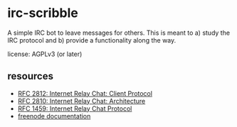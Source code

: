 irc-scribble
============

A simple IRC bot to leave messages for others. This is meant to a) study the IRC protocol and b) provide a functionality along the way.

license: AGPLv3 (or later)

resources
---------
* [RFC 2812: Internet Relay Chat: Client Protocol](https://tools.ietf.org/html/rfc2812)
* [RFC 2810: Internet Relay Chat: Architecture](https://tools.ietf.org/html/rfc2810)
* [RFC 1459: Internet Relay Chat Protocol](https://tools.ietf.org/html/rfc1459)
* [freenode documentation](http://freenode.net/index.shtml)
